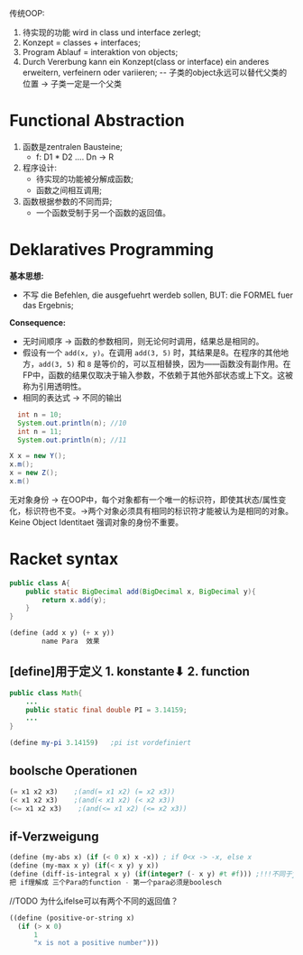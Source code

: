 传统OOP:
1. 待实现的功能 wird in class und interface zerlegt;
2. Konzept = classes + interfaces;
3. Program Ablauf = interaktion von objects;
4. Durch Vererbung kann ein Konzept(class or interface) ein anderes erweitern, verfeinern oder variieren;
    -- 子类的object永远可以替代父类的位置 -> 子类一定是一个父类


Functional Abstraction
======================
1. 函数是zentralen Bausteine;
    - f: D1 * D2 .... Dn -> R
2. 程序设计:
    - 待实现的功能被分解成函数;
    - 函数之间相互调用;
3. 函数根据参数的不同而异;
   - 一个函数受制于另一个函数的返回值。

Deklaratives Programming
=========================
**基本思想:**
- 不写 die Befehlen, die ausgefuehrt werdeb sollen, BUT: die FORMEL fuer das Ergebnis;

**Consequence:**
- 无时间顺序 -> 函数的参数相同，则无论何时调用，结果总是相同的。
- 假设有一个 `add(x, y)`。在调用 `add(3, 5)` 时，其结果是8。在程序的其他地方，`add(3, 5)` 和 `8` 是等价的，可以互相替换，因为——函数没有副作用。在FP中，函数的结果仅取决于输入参数，不依赖于其他外部状态或上下文。这被称为引用透明性。
-  相同的表达式 -> 不同的输出
```java
  int n = 10;
  System.out.println(n); //10
  int n = 11;
  System.out.println(n); //11
```
    
```java
X x = new Y();
x.m();
x = new Z();
x.m()
```

无对象身份 -> 在OOP中，每个对象都有一个唯一的标识符，即使其状态/属性变化，标识符也不变。->两个对象必须具有相同的标识符才能被认为是相同的对象。Keine Object Identitaet 强调对象的身份不重要。


Racket syntax
=====
```java
public class A{
    public static BigDecimal add(BigDecimal x, BigDecimal y){
        return x.add(y);
    }
}
```

```scheme
(define (add x y) (+ x y))
        name Para  效果
```
[define]用于定义 1. konstante⬇ 2. function
-----
```java
public class Math{
    ...
    public static final double PI = 3.14159;
    ...
}
```

```scheme
(define my-pi 3.14159)   ;pi ist vordefiniert       
```

boolsche Operationen
--------
```scheme
(= x1 x2 x3)    ;(and(= x1 x2) (= x2 x3))
(< x1 x2 x3)    ;(and(< x1 x2) (< x2 x3))
(<= x1 x2 x3)    ;(and(<= x1 x2) (<= x2 x3))
```

if-Verzweigung
-------------
```scheme
(define (my-abs x) (if (< 0 x) x -x)) ; if 0<x -> -x, else x
(define (my-max x y) (if(< x y) y x))
(define (diff-is-integral x y) (if(integer? (- x y) #t #f))) ;!!!不同于java， 这里不在乎formale Para,只要Diff是一个整数就返回true;
把 if理解成 三个Para的function - 第一个para必须是boolesch
```
//TODO 为什么ifelse可以有两个不同的返回值？
``` scheme
((define (positive-or-string x)
  (if (> x 0)
      1
      "x is not a positive number")))
```
